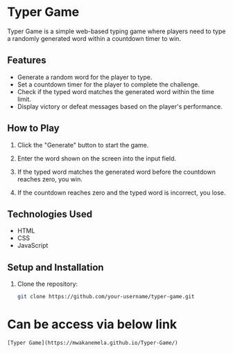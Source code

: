 # Typer Game

Typer Game is a simple web-based typing game where players need to type a randomly generated word within a countdown timer to win.

## Features

- Generate a random word for the player to type.
- Set a countdown timer for the player to complete the challenge.
- Check if the typed word matches the generated word within the time limit.
- Display victory or defeat messages based on the player's performance.

## How to Play

1. Click the "Generate" button to start the game.
2. Enter the word shown on the screen into the input field.

3. If the typed word matches the generated word before the countdown reaches zero, you win.
4. If the countdown reaches zero and the typed word is incorrect, you lose.

## Technologies Used

- HTML
- CSS
- JavaScript

## Setup and Installation

1. Clone the repository:

   ```bash
   git clone https://github.com/your-username/typer-game.git

 # Can be access via below link
    [Typer Game](https://mwakanemela.github.io/Typer-Game/)


